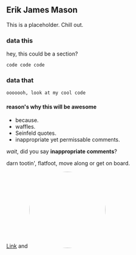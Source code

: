 ## Erik James Mason

This is a placeholder. Chill out.

### data this

hey, this could be a section?

`code code code`
### data that

```markdown
ooooooh, look at my cool code
```
#### reason's why this will be awesome

- because.
- waffles.
- Seinfeld quotes.
- inappropriate yet permissable comments.

_wait_, did you say **inappropriate comments**?

darn tootin', flatfoot, move along or get on board.

[Link](https://www.linkedin.com/in/erik-james-mason/) and <a href="https://www.linkedin.com/in/erik-james-mason/"><img src="https://user-images.githubusercontent.com/43789112/151951132-0b94ff89-e8d4-4754-ae7d-5ad023bd971b.jpg" alt="ME" height="auto" width="200" style="border-radius:50%" /></a>

